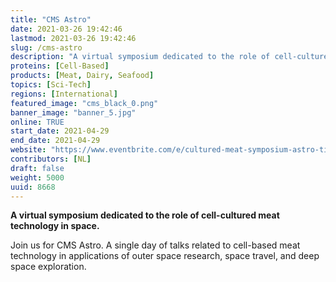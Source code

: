 ```yaml
---
title: "CMS Astro"
date: 2021-03-26 19:42:46
lastmod: 2021-03-26 19:42:46
slug: /cms-astro
description: "A virtual symposium dedicated to the role of cell-cultured meat technology in space.Join us for CMS Astro. A single day of talks related to cell-based meat technology in applications of outer space research, space travel, and deep space exploration."
proteins: [Cell-Based]
products: [Meat, Dairy, Seafood]
topics: [Sci-Tech]
regions: [International]
featured_image: "cms_black_0.png"
banner_image: "banner_5.jpg"
online: TRUE
start_date: 2021-04-29
end_date: 2021-04-29
website: "https://www.eventbrite.com/e/cultured-meat-symposium-astro-tickets-145369019651"
contributors: [NL]
draft: false
weight: 5000
uuid: 8668
---
```

<p><strong>A virtual symposium dedicated to the role of cell-cultured meat technology in space.</strong></p>
<p>Join us for CMS Astro. A single day of talks related to cell-based meat technology in applications of outer space research, space travel, and deep space exploration.</p>
